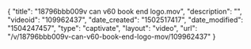 {
    "title": "18796bbb009v can v60 book end logo.mov",
    "description": "",
    "videoid": "109962437",
    "date_created": "1502517417",
    "date_modified": "1504247457",
    "type": "captivate",
    "layout": "video",
    "url": "\/v\/18796bbb009v-can-v60-book-end-logo-mov\/109962437"
}